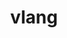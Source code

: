 ---
title: "vlang"
head: "Under The Hood - Vlang"
map: ""
comingSoonFlag: "true" # true or false
blog: ""

# status of content creation
status: ""
---
